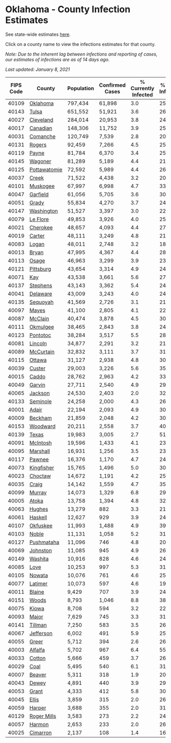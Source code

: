 # Oklahoma - County Infection Estimates

See state-wide estimates [here](/infections/us-ok).

Click on a county name to view the infections estimates for that county.

*Note: Due to the inherent lag between infections and reporting of cases, our estimates of infections are as of 14 days ago.*

*Last updated: January 8, 2021*

|   FIPS Code |                       County |   Population |   Confirmed Cases |   % Currently Infected |   % Total Infected |
|-------------|------------------------------|--------------|-------------------|------------------------|--------------------|
|       40109 |         [Oklahoma](oklahoma) |      797,434 |            61,898 |                    3.0 |               25.7 |
|       40143 |               [Tulsa](tulsa) |      651,552 |            51,921 |                    3.6 |               26.4 |
|       40027 |       [Cleveland](cleveland) |      284,014 |            20,953 |                    3.8 |               24.5 |
|       40017 |         [Canadian](canadian) |      148,306 |            11,752 |                    3.9 |               25.5 |
|       40031 |         [Comanche](comanche) |      120,749 |             7,539 |                    2.8 |               20.4 |
|       40131 |             [Rogers](rogers) |       92,459 |             7,266 |                    4.5 |               25.4 |
|       40119 |               [Payne](payne) |       81,784 |             6,370 |                    3.4 |               25.6 |
|       40145 |           [Wagoner](wagoner) |       81,289 |             5,189 |                    4.4 |               21.1 |
|       40125 | [Pottawatomie](pottawatomie) |       72,592 |             5,989 |                    4.4 |               26.7 |
|       40037 |               [Creek](creek) |       71,522 |             4,438 |                    3.2 |               20.7 |
|       40101 |         [Muskogee](muskogee) |       67,997 |             6,998 |                    4.7 |               33.6 |
|       40047 |         [Garfield](garfield) |       61,056 |             5,705 |                    3.6 |               30.5 |
|       40051 |               [Grady](grady) |       55,834 |             4,270 |                    3.7 |               24.5 |
|       40147 |     [Washington](washington) |       51,527 |             3,397 |                    3.0 |               22.5 |
|       40079 |         [Le Flore](le-flore) |       49,853 |             3,926 |                    4.0 |               25.2 |
|       40021 |         [Cherokee](cherokee) |       48,657 |             4,093 |                    4.4 |               27.0 |
|       40019 |             [Carter](carter) |       48,111 |             3,249 |                    4.8 |               21.1 |
|       40083 |               [Logan](logan) |       48,011 |             2,748 |                    3.2 |               18.5 |
|       40013 |               [Bryan](bryan) |       47,995 |             4,367 |                    4.4 |               28.9 |
|       40113 |               [Osage](osage) |       46,963 |             3,299 |                    3.9 |               23.3 |
|       40121 |       [Pittsburg](pittsburg) |       43,654 |             3,314 |                    4.9 |               24.5 |
|       40071 |                   [Kay](kay) |       43,538 |             3,661 |                    5.6 |               27.4 |
|       40137 |         [Stephens](stephens) |       43,143 |             3,362 |                    5.4 |               24.8 |
|       40041 |         [Delaware](delaware) |       43,009 |             3,243 |                    4.0 |               24.6 |
|       40135 |         [Sequoyah](sequoyah) |       41,569 |             2,726 |                    3.1 |               21.1 |
|       40097 |               [Mayes](mayes) |       41,100 |             2,805 |                    4.1 |               22.2 |
|       40087 |           [McClain](mcclain) |       40,474 |             3,878 |                    4.5 |               30.8 |
|       40111 |         [Okmulgee](okmulgee) |       38,465 |             2,843 |                    3.8 |               24.1 |
|       40123 |         [Pontotoc](pontotoc) |       38,284 |             3,517 |                    5.5 |               28.8 |
|       40081 |           [Lincoln](lincoln) |       34,877 |             2,291 |                    3.2 |               21.3 |
|       40089 |       [McCurtain](mccurtain) |       32,832 |             3,111 |                    3.7 |               31.2 |
|       40115 |             [Ottawa](ottawa) |       31,127 |             2,938 |                    4.8 |               30.8 |
|       40039 |             [Custer](custer) |       29,003 |             3,226 |                    5.6 |               35.9 |
|       40015 |               [Caddo](caddo) |       28,762 |             2,963 |                    4.2 |               33.9 |
|       40049 |             [Garvin](garvin) |       27,711 |             2,540 |                    4.9 |               29.5 |
|       40065 |           [Jackson](jackson) |       24,530 |             2,403 |                    2.0 |               32.7 |
|       40133 |         [Seminole](seminole) |       24,258 |             2,000 |                    4.3 |               26.3 |
|       40001 |               [Adair](adair) |       22,194 |             2,093 |                    4.9 |               30.9 |
|       40009 |           [Beckham](beckham) |       21,859 |             2,048 |                    4.2 |               30.3 |
|       40153 |         [Woodward](woodward) |       20,211 |             2,558 |                    3.7 |               40.9 |
|       40139 |               [Texas](texas) |       19,983 |             3,005 |                    2.7 |               51.0 |
|       40091 |         [McIntosh](mcintosh) |       19,596 |             1,433 |                    4.1 |               23.4 |
|       40095 |         [Marshall](marshall) |       16,931 |             1,256 |                    3.5 |               23.6 |
|       40117 |             [Pawnee](pawnee) |       16,376 |             1,170 |                    4.7 |               24.0 |
|       40073 |     [Kingfisher](kingfisher) |       15,765 |             1,496 |                    5.0 |               30.8 |
|       40023 |           [Choctaw](choctaw) |       14,672 |             1,191 |                    4.2 |               25.3 |
|       40035 |               [Craig](craig) |       14,142 |             1,559 |                    4.7 |               35.8 |
|       40099 |             [Murray](murray) |       14,073 |             1,329 |                    6.8 |               29.5 |
|       40005 |               [Atoka](atoka) |       13,758 |             1,394 |                    4.8 |               32.6 |
|       40063 |             [Hughes](hughes) |       13,279 |               882 |                    3.3 |               21.6 |
|       40061 |           [Haskell](haskell) |       12,627 |               929 |                    3.9 |               24.0 |
|       40107 |         [Okfuskee](okfuskee) |       11,993 |             1,488 |                    4.9 |               39.8 |
|       40103 |               [Noble](noble) |       11,131 |             1,058 |                    5.2 |               31.4 |
|       40127 |     [Pushmataha](pushmataha) |       11,096 |               746 |                    4.8 |               20.4 |
|       40069 |         [Johnston](johnston) |       11,085 |               945 |                    4.9 |               26.7 |
|       40149 |           [Washita](washita) |       10,916 |               828 |                    4.6 |               24.2 |
|       40085 |                 [Love](love) |       10,253 |               997 |                    5.3 |               31.2 |
|       40105 |             [Nowata](nowata) |       10,076 |               761 |                    4.6 |               25.0 |
|       40077 |           [Latimer](latimer) |       10,073 |               597 |                    4.6 |               19.2 |
|       40011 |             [Blaine](blaine) |        9,429 |               707 |                    3.9 |               24.0 |
|       40151 |               [Woods](woods) |        8,793 |             1,046 |                    8.8 |               38.4 |
|       40075 |               [Kiowa](kiowa) |        8,708 |               594 |                    3.2 |               22.3 |
|       40093 |               [Major](major) |        7,629 |               745 |                    3.3 |               31.8 |
|       40141 |           [Tillman](tillman) |        7,250 |               583 |                    3.5 |               26.1 |
|       40067 |       [Jefferson](jefferson) |        6,002 |               491 |                    5.9 |               25.8 |
|       40055 |               [Greer](greer) |        5,712 |               394 |                    2.6 |               26.7 |
|       40003 |           [Alfalfa](alfalfa) |        5,702 |               967 |                    6.4 |               55.2 |
|       40033 |             [Cotton](cotton) |        5,666 |               459 |                    3.7 |               26.5 |
|       40029 |                 [Coal](coal) |        5,495 |               540 |                    6.1 |               31.2 |
|       40007 |             [Beaver](beaver) |        5,311 |               318 |                    1.9 |               20.0 |
|       40043 |               [Dewey](dewey) |        4,891 |               440 |                    3.9 |               29.5 |
|       40053 |               [Grant](grant) |        4,333 |               412 |                    5.8 |               30.8 |
|       40045 |               [Ellis](ellis) |        3,859 |               315 |                    2.0 |               26.9 |
|       40059 |             [Harper](harper) |        3,688 |               355 |                    2.0 |               31.3 |
|       40129 |   [Roger Mills](roger-mills) |        3,583 |               273 |                    2.2 |               24.0 |
|       40057 |             [Harmon](harmon) |        2,653 |               233 |                    2.0 |               26.4 |
|       40025 |         [Cimarron](cimarron) |        2,137 |               108 |                    1.4 |               16.9 |